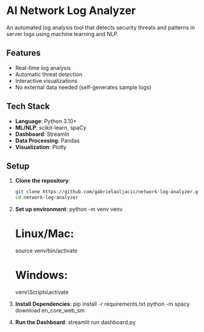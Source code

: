 # AI Network Log Analyzer
An automated log analysis tool that detects security threats and patterns in server logs using machine learning and NLP.

## Features 
- Real-time log analysis
- Automatic threat detection
- Interactive visualizations
- No external data needed (self-generates sample logs)

## Tech Stack
- **Language**: Python 3.10+
- **ML/NLP**: scikit-learn, spaCy
- **Dashboard**: Streamlit
- **Data Processing**: Pandas
- **Visualization**: Plotly

## Setup
1. **Clone the repository**:
   ```bash
   git clone https://github.com/gabrielaoljacic/network-log-analyzer.git
   cd network-log-analyzer

2. **Set up environment**:
   python -m venv venv
   # Linux/Mac:
   source venv/bin/activate
   # Windows:
   venv\Scripts\activate

3. **Install Dependencies**:
   pip install -r requirements.txt
   python -m spacy download en_core_web_sm

4. **Run the Dashboard**:
   streamlit run dashboard.py
